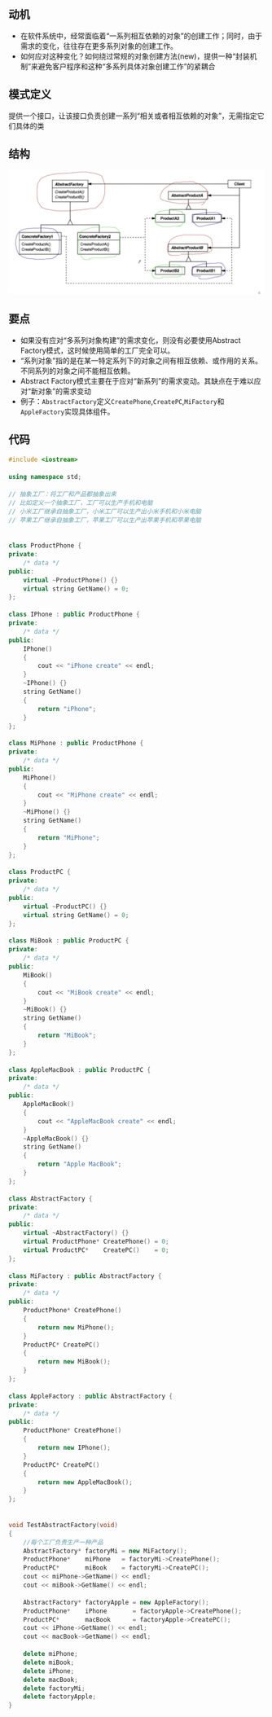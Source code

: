 ## 动机
- 在软件系统中，经常面临着“一系列相互依赖的对象”的创建工作；同时，由于需求的变化，往往存在更多系列对象的创建工作。
- 如何应对这种变化？如何绕过常规的对象创建方法(new)，提供一种“封装机制”来避免客户程序和这种“多系列具体对象创建工作”的紧耦合

## 模式定义
提供一个接口，让该接口负责创建一系列“相关或者相互依赖的对象”，无需指定它们具体的类

## 结构

![在这里插入图片描述](./pics/%E6%8A%BD%E8%B1%A1%E5%B7%A5%E5%8E%82.jpeg)

## 要点
- 如果没有应对“多系列对象构建”的需求变化，则没有必要使用Abstract Factory模式，这时候使用简单的工厂完全可以。
- “系列对象”指的是在某一特定系列下的对象之间有相互依赖、或作用的关系。不同系列的对象之间不能相互依赖。
- Abstract Factory模式主要在于应对“新系列”的需求变动。其缺点在于难以应对“新对象”的需求变动
- 例子：`AbstractFactory`定义`CreatePhone`,`CreatePC`,`MiFactory`和`AppleFactory`实现具体组件。

## 代码

```cpp
#include <iostream>

using namespace std;

// 抽象工厂：将工厂和产品都抽象出来
// 比如定义一个抽象工厂，工厂可以生产手机和电脑
// 小米工厂继承自抽象工厂，小米工厂可以生产出小米手机和小米电脑
// 苹果工厂继承自抽象工厂，苹果工厂可以生产出苹果手机和苹果电脑


class ProductPhone {
private:
    /* data */
public:
    virtual ~ProductPhone() {}
    virtual string GetName() = 0;
};

class IPhone : public ProductPhone {
private:
    /* data */
public:
    IPhone()
    {
        cout << "iPhone create" << endl;
    }
    ~IPhone() {}
    string GetName()
    {
        return "iPhone";
    }
};

class MiPhone : public ProductPhone {
private:
    /* data */
public:
    MiPhone()
    {
        cout << "MiPhone create" << endl;
    }
    ~MiPhone() {}
    string GetName()
    {
        return "MiPhone";
    }
};

class ProductPC {
private:
    /* data */
public:
    virtual ~ProductPC() {}
    virtual string GetName() = 0;
};

class MiBook : public ProductPC {
private:
    /* data */
public:
    MiBook()
    {
        cout << "MiBook create" << endl;
    }
    ~MiBook() {}
    string GetName()
    {
        return "MiBook";
    }
};

class AppleMacBook : public ProductPC {
private:
    /* data */
public:
    AppleMacBook()
    {
        cout << "AppleMacBook create" << endl;
    }
    ~AppleMacBook() {}
    string GetName()
    {
        return "Apple MacBook";
    }
};

class AbstractFactory {
private:
    /* data */
public:
    virtual ~AbstractFactory() {}
    virtual ProductPhone* CreatePhone() = 0;
    virtual ProductPC*    CreatePC()    = 0;
};

class MiFactory : public AbstractFactory {
private:
    /* data */
public:
    ProductPhone* CreatePhone()
    {
        return new MiPhone();
    }
    ProductPC* CreatePC()
    {
        return new MiBook();
    }
};

class AppleFactory : public AbstractFactory {
private:
    /* data */
public:
    ProductPhone* CreatePhone()
    {
        return new IPhone();
    }
    ProductPC* CreatePC()
    {
        return new AppleMacBook();
    }
};


void TestAbstractFactory(void)
{
    //每个工厂负责生产一种产品
    AbstractFactory* factoryMi = new MiFactory();
    ProductPhone*    miPhone   = factoryMi->CreatePhone();
    ProductPC*       miBook    = factoryMi->CreatePC();
    cout << miPhone->GetName() << endl;
    cout << miBook->GetName() << endl;

    AbstractFactory* factoryApple = new AppleFactory();
    ProductPhone*    iPhone       = factoryApple->CreatePhone();
    ProductPC*       macBook      = factoryApple->CreatePC();
    cout << iPhone->GetName() << endl;
    cout << macBook->GetName() << endl;

    delete miPhone;
    delete miBook;
    delete iPhone;
    delete macBook;
    delete factoryMi;
    delete factoryApple;
}
```